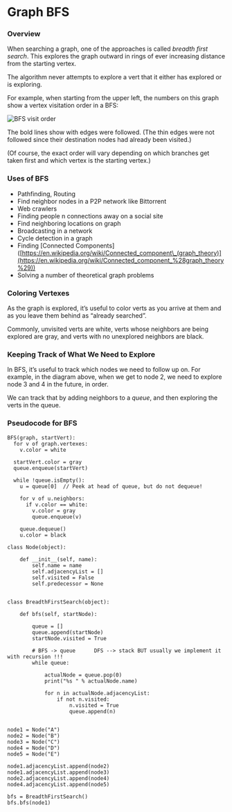 # Graph BFS

### Overview

When searching a graph, one of the approaches is called _breadth first search_. This explores the graph outward in rings of ever increasing distance from the starting vertex.

The algorithm never attempts to explore a vert that it either has explored or is exploring.

For example, when starting from the upper left, the numbers on this graph show a vertex visitation order in a BFS:

![BFS visit order](img/bfs-visit-order.png)

The bold lines show with edges were followed. (The thin edges were not followed since their destination nodes had already been visited.)

(Of course, the exact order will vary depending on which branches get taken first and which vertex is the starting vertex.)

### Uses of BFS

- Pathfinding, Routing
- Find neighbor nodes in a P2P network like Bittorrent
- Web crawlers
- Finding people n connections away on a social site
- Find neighboring locations on graph
- Broadcasting in a network
- Cycle detection in a graph
- Finding \[Connected Components\]([https://en.wikipedia.org/wiki/Connected_component\_(graph_theory)](https://en.wikipedia.org/wiki/Connected_component_%28graph_theory%29))
- Solving a number of theoretical graph problems

### Coloring Vertexes

As the graph is explored, it’s useful to color verts as you arrive at them and as you leave them behind as “already searched”.

Commonly, unvisited verts are white, verts whose neighbors are being explored are gray, and verts with no unexplored neighbors are black.

### Keeping Track of What We Need to Explore

In BFS, it’s useful to track which nodes we need to follow up on. For example, in the diagram above, when we get to node 2, we need to explore node 3 and 4 in the future, in order.

We can track that by adding neighbors to a _queue_, and then exploring the verts in the queue.

### Pseudocode for BFS

    BFS(graph, startVert):
      for v of graph.vertexes:
        v.color = white

      startVert.color = gray
      queue.enqueue(startVert)

      while !queue.isEmpty():
        u = queue[0]  // Peek at head of queue, but do not dequeue!

        for v of u.neighbors:
          if v.color == white:
            v.color = gray
            queue.enqueue(v)

        queue.dequeue()
        u.color = black

    class Node(object):

        def __init__(self, name):
            self.name = name
            self.adjacencyList = []
            self.visited = False
            self.predecessor = None


    class BreadthFirstSearch(object):

        def bfs(self, startNode):

            queue = []
            queue.append(startNode)
            startNode.visited = True

            # BFS -> queue      DFS --> stack BUT usually we implement it with recursion !!!
            while queue:

                actualNode = queue.pop(0)
                print("%s " % actualNode.name)

                for n in actualNode.adjacencyList:
                    if not n.visited:
                        n.visited = True
                        queue.append(n)


    node1 = Node("A")
    node2 = Node("B")
    node3 = Node("C")
    node4 = Node("D")
    node5 = Node("E")

    node1.adjacencyList.append(node2)
    node1.adjacencyList.append(node3)
    node2.adjacencyList.append(node4)
    node4.adjacencyList.append(node5)

    bfs = BreadthFirstSearch()
    bfs.bfs(node1)
